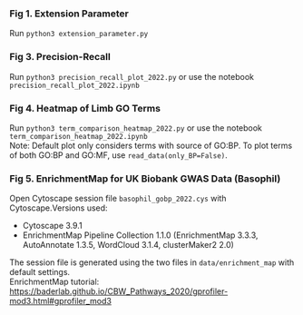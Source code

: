 ### Fig 1. Extension Parameter
Run `python3 extension_parameter.py`

### Fig 3. Precision-Recall
Run `python3 precision_recall_plot_2022.py` or use the notebook `precision_recall_plot_2022.ipynb`

### Fig 4. Heatmap of Limb GO Terms
Run `python3 term_comparison_heatmap_2022.py` or use the notebook `term_comparison_heatmap_2022.ipynb`  
Note: Default plot only considers terms with source of GO:BP. To plot terms of both GO:BP and GO:MF, use `read_data(only_BP=False)`.

### Fig 5. EnrichmentMap for UK Biobank GWAS Data (Basophil)
Open Cytoscape session file `basophil_gobp_2022.cys` with Cytoscape.Versions used: 
  - Cytoscape 3.9.1
  - EnrichmentMap Pipeline Collection 1.1.0 (EnrichmentMap 3.3.3, AutoAnnotate 1.3.5, WordCloud 3.1.4, clusterMaker2 2.0)  

The session file is generated using the two files in `data/enrichment_map` with default settings.  
EnrichmentMap tutorial: https://baderlab.github.io/CBW_Pathways_2020/gprofiler-mod3.html#gprofiler_mod3
